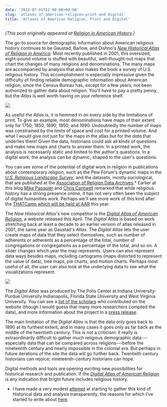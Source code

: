 ```yaml
---
date: '2013-07-01T12:00:00+00:00'
slug: 'atlases-of-american-religion-print-and-digital'
title: 'Atlases of American Religion, Print and Digital'
---
```


*\[This post originally appeared at [Religion in American History](http://usreligion.blogspot.com/2013/07/atlases-of-american-religion-print-and.html).\]*

The go-to source for demographic information about American religious history continues to be Gaustad, Barlow, and Dishno's *[New Historical Atlas of Religion in America](https://www.amazon.com/dp/B0044KMUNC/ref=as_li_ss_til?tag=thebacgla-20&camp=0&creative=0&linkCode=as4&creativeASIN=B0044KMUNC&adid=139KHM8DTG373NS8G353&)*. Most recently published in 2001, this oversized, eight-pound volume is stuffed with beautiful, well-thought-out maps that chart the changes of many religions and denominations. The many maps are accompanied by analysis that also makes the book a survey of U.S. religious history. This accomplishment is especially impressive given the difficulty of finding reliable demographic information about American religion, since the Census Bureau has, except for a few years, not been authorized to gather data about religion. You'll have to pay a pretty penny, but the *Atlas* is well worth having on your reference shelf.

<img class="right" src="//files.lincolnmullen.com/downloads/post/2013-07-01-gaustad.png" />

As useful the *Atlas* is, it is hemmed in on every side by the limitations of print. To give an example, most denominations have maps of their extent only for 1750, 1850, 1890, 1950, and 1990. Undoubtedly the number of maps was constrained by the limits of space and cost for a printed volume. And what I would give not just for the maps in the atlas but for the *data* that underlies them! Given the data, historians could ask all kinds of questions and make new maps and charts to answer them. In a printed work, the analysis is necessarily static and limited to the author's questions. In a digital work, the analysis can be dynamic, shaped to the user's questions.

You can see some of the potential of digital work in religion in publications about contemporary religion, such as the Pew Forum's dynamic maps in the *[U.S. Religious Landscape Survey](http://religions.pewforum.org/)*, and the datasets, mostly sociological, that are published at the [Association of Religion Data Archives](http://www.thearda.com/).\* Earlier at this blog [Mike Pasquier](http://usreligion.blogspot.com/2010/03/american-religion-and-digital.html) and [Chris Cantwell](http://usreligion.blogspot.com/2013/04/exhibiting-faith-part-ii-toward-public.html) remarked that while religious history has a strong presence online, it has not very often been the subject of digital humanities work. Perhaps we'll see more work of this kind after the [THATCamp which will be held at AAR](http://usreligion.blogspot.com/2012/09/thatcamp-aarweb-2013-or-acronyms-for.html) this year.

The *New Historical Atlas*'s new competitor is the *[Digital Atlas of American Religion](http://www.religionatlas.org/)*, a website released this April. The *Digital Atlas* is based on work stretching back at least a decade to an earlier version of atlas released in 2001, the same year as Gaustad's *Atlas*. The *Digital Atlas* lets the user create maps of data that they select themselves, such as number of adherents or adherents as a percentage of the total, number of congregations or congregations as a percentage of the total, and so on. A slider changes which year the map represents. Users can also represent data ways besides maps, including cartograms (maps distorted to represent the value of data), tree maps, pie charts, and motion charts. Perhaps most useful of all, the user can also look at the underlying data to see what the visualizations represent.

<img class="center" src="//files.lincolnmullen.com/downloads/post/2013-07-01-daar.png" />

The *Digital Atlas* was produced by The Polis Center at Indiana University-Purdue University Indianapolis, Florida State University and West Virginia University. You can see a [list of the scholars](http://religionatlas.org/?page_id=13) who contributed on the website (though I would guess that many more researchers compiled the data), and more information about the project in a [press release](http://news.iupui.edu/releases/2013/04/new-polis-website-042013.shtml).

The main limitation of the *Digital Atlas* is that the data only goes back to 1890 at its furthest extent, and in many cases it goes only as far back as the middle of the twentieth century. This is not a criticism: it really is extraordinarily difficult to gather much religious demographic data---especially data that can be compared across religions---before the nineteenth century and nearly impossible in the colonial era. But perhaps in future iterations of the site the data will go further back. Twentieth century historians can rejoice; nineteenth-century historians can hope.

Digital methods and tools are opening exciting new possibilities for historical research and publication. If the *[Digital Atlas of American Religion](http://www.religionatlas.org/)* is any indication that bright future includes religious history.

-   I have made a very modest [attempt](https://github.com/lmullen/demographics-religion) at starting to gather this kind of Historical data and analysis transparently, the reasons for which I've started to write about [here](http://lincolnmullen.com/blog/first-thoughts-on-using-r-as-a-historian/).
